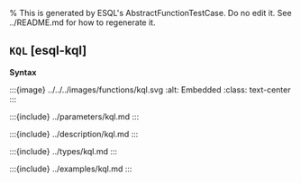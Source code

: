 % This is generated by ESQL's AbstractFunctionTestCase. Do no edit it. See ../README.md for how to regenerate it.

## `KQL` [esql-kql]

**Syntax**

:::{image} ../../../images/functions/kql.svg
:alt: Embedded
:class: text-center
:::


:::{include} ../parameters/kql.md
:::

:::{include} ../description/kql.md
:::

:::{include} ../types/kql.md
:::

:::{include} ../examples/kql.md
:::
